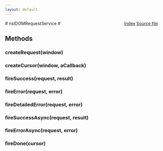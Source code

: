 ```yaml
---
layout: default
---
```

<div class='links' style='float:right'><a href="../index.html">Index</a>
<a href="http://dxr.mozilla.org/mozilla-central/source/dom/base/nsIDOMDOMRequest.idl">Source file</a>
</div>
# nsIDOMRequestService #

## Methods ##

### createRequest(window) ###

### createCursor(window, aCallback) ###

### fireSuccess(request, result) ###

### fireError(request, error) ###

### fireDetailedError(request, error) ###

### fireSuccessAsync(request, result) ###

### fireErrorAsync(request, error) ###

### fireDone(cursor) ###
